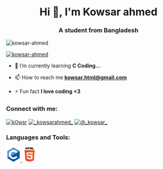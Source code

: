 <h1 align="center">Hi 👋, I'm Kowsar ahmed</h1>
<h3 align="center">A student from Bangladesh</h3>

<p align="left"> <img src="https://komarev.com/ghpvc/?username=kowsar-ahmed&label=Profile%20views&color=0e75b6&style=flat" alt="kowsar-ahmed" /> </p>

<p align="left"> <a href="https://github.com/ryo-ma/github-profile-trophy"><img src="https://github-profile-trophy.vercel.app/?username=kowsar-ahmed" alt="kowsar-ahmed" /></a> </p>

- 🌱 I’m currently learning **C Coding...**

- 📫 How to reach me **kowsar.html@gmail.com**

- ⚡ Fun fact **I love coding <3**

<h3 align="left">Connect with me:</h3>
<p align="left">
<a href="https://fb.com/k0wsr" target="blank"><img align="center" src="https://raw.githubusercontent.com/rahuldkjain/github-profile-readme-generator/master/src/images/icons/Social/facebook.svg" alt="k0wsr" height="30" width="40" /></a>
<a href="https://instagram.com/_kowsarahmed_" target="blank"><img align="center" src="https://raw.githubusercontent.com/rahuldkjain/github-profile-readme-generator/master/src/images/icons/Social/instagram.svg" alt="_kowsarahmed_" height="30" width="40" /></a>
<a href="https://www.youtube.com/c/@_kowsar_" target="blank"><img align="center" src="https://raw.githubusercontent.com/rahuldkjain/github-profile-readme-generator/master/src/images/icons/Social/youtube.svg" alt="@_kowsar_" height="30" width="40" /></a>
</p>

<h3 align="left">Languages and Tools:</h3>
<p align="left"> <a href="https://www.cprogramming.com/" target="_blank" rel="noreferrer"> <img src="https://raw.githubusercontent.com/devicons/devicon/master/icons/c/c-original.svg" alt="c" width="40" height="40"/> </a> <a href="https://www.w3.org/html/" target="_blank" rel="noreferrer"> <img src="https://raw.githubusercontent.com/devicons/devicon/master/icons/html5/html5-original-wordmark.svg" alt="html5" width="40" height="40"/> </a> </p>
